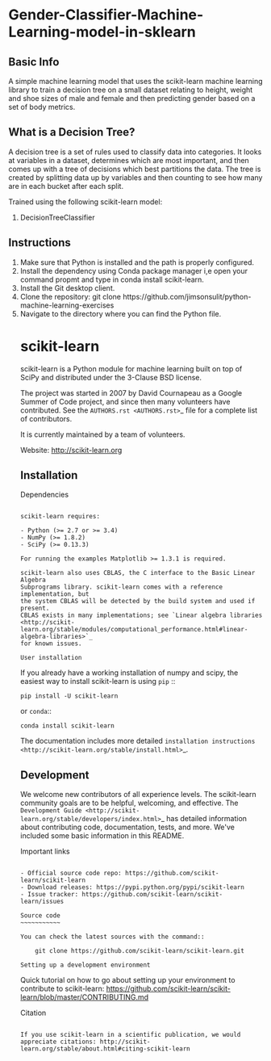 # Gender-Classifier-Machine-Learning-model-in-sklearn

## Basic Info
<p> A simple machine learning model that uses the scikit-learn machine learning library to train a decision tree on a small dataset relating to height, weight and shoe sizes of male and female and then predicting gender based on a set of body metrics. </p>

## What is a Decision Tree?
<p> A decision tree is a set of rules used to classify data into categories. It looks at variables in a dataset, determines which are most important, and then comes up with a tree of decisions which best partitions the data. The tree is created by splitting data up by variables and then counting to see how many are in each bucket after each split.</p>

<p>
 Trained using the following scikit-learn model:
<ol>
<li> DecisionTreeClassifier </li>
</ol>
</p>

## Instructions

<ol>
<li> Make sure that Python is installed and the path is properly configured. </li>
<li> Install the dependency using Conda package manager i,e open your command propmt and type in conda install scikit-learn. </li>
<li> Install the Git desktop client. </li>
<li> Clone the repository: git clone https://github.com/jimsonsulit/python-machine-learning-exercises</li>
<li> Navigate to the directory where you can find the Python file. </li>




scikit-learn
============

scikit-learn is a Python module for machine learning built on top of
SciPy and distributed under the 3-Clause BSD license.

The project was started in 2007 by David Cournapeau as a Google Summer
of Code project, and since then many volunteers have contributed. See
the `AUTHORS.rst <AUTHORS.rst>`_ file for a complete list of contributors.

It is currently maintained by a team of volunteers.

Website: http://scikit-learn.org


Installation
------------

Dependencies
~~~~~~~~~~~~

scikit-learn requires:

- Python (>= 2.7 or >= 3.4)
- NumPy (>= 1.8.2)
- SciPy (>= 0.13.3)

For running the examples Matplotlib >= 1.3.1 is required.

scikit-learn also uses CBLAS, the C interface to the Basic Linear Algebra
Subprograms library. scikit-learn comes with a reference implementation, but
the system CBLAS will be detected by the build system and used if present.
CBLAS exists in many implementations; see `Linear algebra libraries
<http://scikit-learn.org/stable/modules/computational_performance.html#linear-algebra-libraries>`_
for known issues.

User installation
~~~~~~~~~~~~~~~~~

If you already have a working installation of numpy and scipy,
the easiest way to install scikit-learn is using ``pip`` ::

    pip install -U scikit-learn

or ``conda``::

    conda install scikit-learn

The documentation includes more detailed `installation instructions <http://scikit-learn.org/stable/install.html>`_.


Development
-----------

We welcome new contributors of all experience levels. The scikit-learn
community goals are to be helpful, welcoming, and effective. The
`Development Guide <http://scikit-learn.org/stable/developers/index.html>`_
has detailed information about contributing code, documentation, tests, and
more. We've included some basic information in this README.

Important links
~~~~~~~~~~~~~~~

- Official source code repo: https://github.com/scikit-learn/scikit-learn
- Download releases: https://pypi.python.org/pypi/scikit-learn
- Issue tracker: https://github.com/scikit-learn/scikit-learn/issues

Source code
~~~~~~~~~~~

You can check the latest sources with the command::

    git clone https://github.com/scikit-learn/scikit-learn.git

Setting up a development environment
~~~~~~~~~~~~~~~~~~~~~~~~~~~~~~~~~~~~

Quick tutorial on how to go about setting up your environment to
contribute to scikit-learn: https://github.com/scikit-learn/scikit-learn/blob/master/CONTRIBUTING.md


Citation
~~~~~~~~

If you use scikit-learn in a scientific publication, we would appreciate citations: http://scikit-learn.org/stable/about.html#citing-scikit-learn
